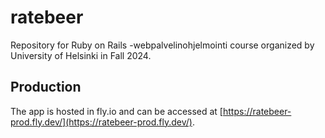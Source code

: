 # ratebeer

Repository for Ruby on Rails -webpalvelinohjelmointi course organized by University of Helsinki in Fall 2024.

## Production

The app is hosted in fly.io and can be accessed at [https://ratebeer-prod.fly.dev/](https://ratebeer-prod.fly.dev/).
